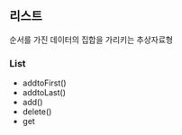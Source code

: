## 리스트

순서를 가진 데이터의 집합을 가리키는 추상자료형

### List

- addtoFirst()
- addtoLast()
- add()
- delete()
- get

